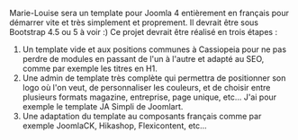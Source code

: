 Marie-Louise sera un template pour Joomla 4 entièrement en français pour démarrer vite et très simplement et proprement.
Il devrait être sous Bootstrap 4.5 ou 5 à voir :)
Ce projet devrait être réalisé en trois étapes :
1. Un template vide et aux positions communes à Cassiopeia pour ne pas perdre de modules en passant de l'un à l'autre et adapté au SEO, comme par exemple les titres en H1.
2. Une admin de template très complète qui permettra de positionner son logo où l'on veut, de personnaliser les couleurs, et de choisir entre plusieurs formats magazine, entreprise, page unique, etc... J'ai pour exemple le template JA Simpli de Joomlart.
3. Une adaptation du template au composants français comme par exemple JoomlaCK, Hikashop, Flexicontent, etc... 
